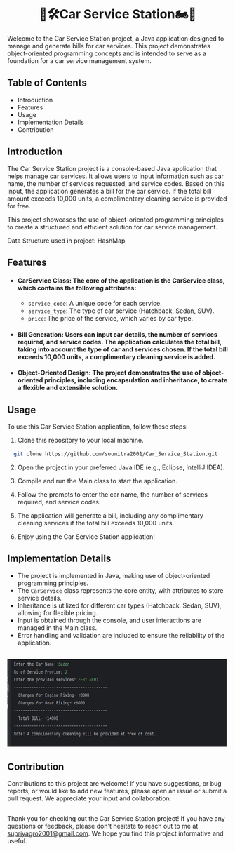

<h1 align="center">🚗🛠️Car Service Station🏍️🚐</h1>

Welcome to the Car Service Station project, a Java application designed to manage and generate bills for car services. This project demonstrates object-oriented programming concepts and is intended to serve as a foundation for a car service management system.


## Table of Contents

* Introduction
* Features
* Usage
* Implementation Details
* Contribution

## Introduction
The Car Service Station project is a console-based Java application that helps manage car services. It allows users to input information such as car name, the number of services requested, and service codes. Based on this input, the application generates a bill for the car service. If the total bill amount exceeds 10,000 units, a complimentary cleaning service is provided for free.

This project showcases the use of object-oriented programming principles to create a structured and efficient solution for car service management.

Data Structure used in project: HashMap

## Features
* #### CarService Class: The core of the application is the CarService class, which contains the following attributes:

   * `service_code`: A unique code for each service.
   * `service_type`: The type of car service (Hatchback, Sedan, SUV).
   * `price`: The price of the service, which varies by car type.
* #### Bill Generation: Users can input car details, the number of services required, and service codes. The application calculates the total bill, taking into account the type of car and services chosen. If the total bill exceeds 10,000 units, a complimentary cleaning service is added.

* #### Object-Oriented Design: The project demonstrates the use of object-oriented principles, including encapsulation and inheritance, to create a flexible and extensible solution.

## Usage
To use this Car Service Station application, follow these steps:
1) Clone this repository to your local machine.
```bash
  git clone https://github.com/soumitra2001/Car_Service_Station.git

```
2) Open the project in your preferred Java IDE (e.g., Eclipse, IntelliJ IDEA).

3) Compile and run the Main class to start the application.

4) Follow the prompts to enter the car name, the number of services required, and service codes.

5) The application will generate a bill, including any complimentary cleaning services if the total bill exceeds 10,000 units.

6) Enjoy using the Car Service Station application!

## Implementation Details
* The project is implemented in Java, making use of object-oriented programming principles.
* The `CarService` class represents the core entity, with attributes to store service details.
* Inheritance is utilized for different car types (Hatchback, Sedan, SUV), allowing for flexible pricing.
* Input is obtained through the console, and user interactions are managed in the Main class.
* Error handling and validation are included to ensure the reliability of the application.
## 
<img src="Car Service Bill.png" alt="Girl in a jacket" width="500" height="200">


## Contribution
Contributions to this project are welcome! If you have suggestions, or bug reports, or would like to add new features, please open an issue or submit a pull request. We appreciate your input and collaboration.




## 

Thank you for checking out the Car Service Station project! If you have any questions or feedback, please don't hesitate to reach out to me at supriyagro2001@gmail.com. We hope you find this project informative and useful.

